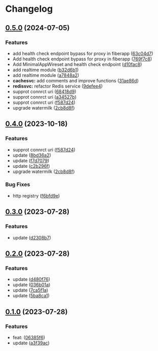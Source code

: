 # Changelog

## [0.5.0](https://github.com/aiocean/wireset/compare/v0.4.0...v0.5.0) (2024-07-05)


### Features

* add health check endpoint bypass for proxy in fiberapp ([63c04d7](https://github.com/aiocean/wireset/commit/63c04d7e295b1de48330be8a7a9124e2aaf7c29f))
* Add health check endpoint bypass for proxy in fiberapp ([769f7c8](https://github.com/aiocean/wireset/commit/769f7c8ea7e93b2da28cb4c58caa287723fa4a75))
* Add MinimalAppWireset and health check endpoint ([d10fac8](https://github.com/aiocean/wireset/commit/d10fac85fe503d11def72981ccea836ba5f77e80))
* add realtime module ([b32d6b1](https://github.com/aiocean/wireset/commit/b32d6b1b30d646ee1872e968f2858c4150a703f5))
* add realtime module ([a7848a2](https://github.com/aiocean/wireset/commit/a7848a2ccba0d727fc5c1f82cfc4e648138d4e3e))
* **cachesvc:** add comments and improve functions ([31ae86d](https://github.com/aiocean/wireset/commit/31ae86d00d32cdbd5f815439748022ed5c990f4a))
* **redissvc:** refactor Redis service ([9defee4](https://github.com/aiocean/wireset/commit/9defee4eff1d2ab5a6a15fcacae75ee775d05dfe))
* supprot connrct uri ([68418d9](https://github.com/aiocean/wireset/commit/68418d9b57226b9fb24744f9add2e12a47fc5487))
* supprot connrct uri ([a34527b](https://github.com/aiocean/wireset/commit/a34527b9edbd60805c481779e9ba8ec9d7632d9d))
* supprot connrct uri ([f587d24](https://github.com/aiocean/wireset/commit/f587d24355ae9907b94bda80ab35751ff261ad6e))
* upgrade watermilk ([2cb8d8f](https://github.com/aiocean/wireset/commit/2cb8d8fedf24902662b599412ed56610ee5216aa))

## [0.4.0](https://github.com/aiocean/wireset/compare/v0.3.0...v0.4.0) (2023-10-18)


### Features

* supprot connrct uri ([f587d24](https://github.com/aiocean/wireset/commit/f587d24355ae9907b94bda80ab35751ff261ad6e))
* update ([8bd36a2](https://github.com/aiocean/wireset/commit/8bd36a2cb0d6f9734e783c05f0ba404166c8a62a))
* update ([f7d7079](https://github.com/aiocean/wireset/commit/f7d70790e891af430230821bb67b4830c2d0e031))
* update ([c2b296f](https://github.com/aiocean/wireset/commit/c2b296f370a6b4b542c051e7fcfae3db0ab781d0))
* upgrade watermilk ([2cb8d8f](https://github.com/aiocean/wireset/commit/2cb8d8fedf24902662b599412ed56610ee5216aa))


### Bug Fixes

* http registry ([f6bfd9e](https://github.com/aiocean/wireset/commit/f6bfd9e7a280aa3d93cf73824009cd73843323e7))

## [0.3.0](https://github.com/aiocean/wireset/compare/v0.2.0...v0.3.0) (2023-07-28)


### Features

* update ([d2308b7](https://github.com/aiocean/wireset/commit/d2308b759bdf2096ecea6919ed0d0223c2c03e60))

## [0.2.0](https://github.com/aiocean/wireset/compare/v0.1.0...v0.2.0) (2023-07-28)


### Features

* update ([d480f76](https://github.com/aiocean/wireset/commit/d480f76423d088274a1df9f6312fc63641209b95))
* update ([036b01a](https://github.com/aiocean/wireset/commit/036b01a55ddc14adf66ce3f4b4ea7a39cefd48ef))
* update ([7ca5f1a](https://github.com/aiocean/wireset/commit/7ca5f1aea466789081f93d8621f66fdef3f191fa))
* update ([5ba8ca1](https://github.com/aiocean/wireset/commit/5ba8ca1ae65ea821d2840b63853e70da55bb35cd))

## [0.1.0](https://github.com/aiocean/wireset/compare/v0.0.13...v0.1.0) (2023-07-28)


### Features

* feat:  ([06385f6](https://github.com/aiocean/wireset/commit/06385f6174978398f5bf2395ebeb0202988411f8))
* update ([a3f39ac](https://github.com/aiocean/wireset/commit/a3f39ac1f0f7a2f5859b1d454f02272a096fe381))
